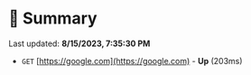 # 📖 Summary
Last updated: **8/15/2023, 7:35:30 PM**

- `GET` [https://google.com](https://google.com) - **Up** (203ms)

